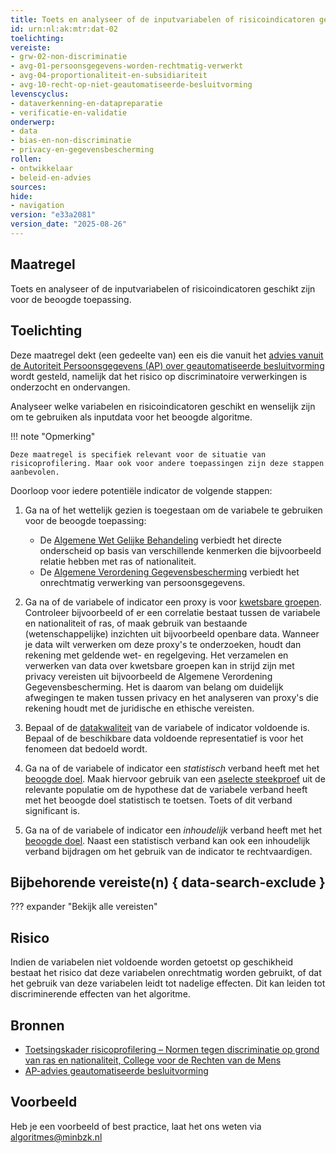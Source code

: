 ```yaml
---
title: Toets en analyseer of de inputvariabelen of risicoindicatoren geschikt zijn voor het beoogde algoritme
id: urn:nl:ak:mtr:dat-02
toelichting:
vereiste:
- grw-02-non-discriminatie
- avg-01-persoonsgegevens-worden-rechtmatig-verwerkt
- avg-04-proportionaliteit-en-subsidiariteit
- avg-10-recht-op-niet-geautomatiseerde-besluitvorming
levenscyclus:
- dataverkenning-en-datapreparatie
- verificatie-en-validatie
onderwerp:
- data
- bias-en-non-discriminatie
- privacy-en-gegevensbescherming
rollen:
- ontwikkelaar
- beleid-en-advies
sources:
hide:
- navigation
version: "e33a2081"
version_date: "2025-08-26"
---
```


<!-- tags -->

## Maatregel
Toets en analyseer of de inputvariabelen of risicoindicatoren geschikt zijn voor de beoogde toepassing.

## Toelichting
Deze maatregel dekt (een gedeelte van) een eis die vanuit het [advies vanuit de Autoriteit Persoonsgegevens (AP) over geautomatiseerde besluitvorming](https://www.autoriteitpersoonsgegevens.nl/documenten/advies-geautomatiseerde-besluitvorming) wordt gesteld, namelijk dat het risico op discriminatoire verwerkingen is onderzocht en ondervangen.

Analyseer welke variabelen en risicoindicatoren geschikt en wenselijk zijn om te gebruiken als inputdata voor het beoogde algoritme.

!!! note "Opmerking"

    Deze maatregel is specifiek relevant voor de situatie van risicoprofilering. Maar ook voor andere toepassingen zijn deze stappen aanbevolen.

Doorloop voor iedere potentiële indicator de volgende stappen:

1. Ga na of het wettelijk gezien is toegestaan om de variabele te gebruiken voor de beoogde toepassing:

    - De [Algemene Wet Gelijke Behandeling](https://wetten.overheid.nl/BWBR0006502/2020-01-01) verbiedt het directe onderscheid op basis van verschillende kenmerken die bijvoorbeeld relatie hebben met ras of nationaliteit.
    - De [Algemene Verordening Gegevensbescherming](https://www.autoriteitpersoonsgegevens.nl/themas/basis-avg/avg-algemeen/de-avg-in-het-kort) verbiedt het onrechtmatig verwerking van persoonsgegevens.

2. Ga na of de variabele of indicator een proxy is voor [kwetsbare groepen](2-owp-08-kwetsbare-groepen.md). Controleer bijvoorbeeld of er een correlatie bestaat tussen de variabele en nationaliteit of ras, of maak gebruik van bestaande (wetenschappelijke) inzichten uit bijvoorbeeld openbare data. Wanneer je data wilt verwerken om deze proxy's te onderzoeken, houdt dan rekening met geldende wet- en regelgeving. Het verzamelen en verwerken van data over kwetsbare groepen kan in strijd zijn met privacy vereisten uit bijvoorbeeld de Algemene Verordening Gegevensbescherming. Het is daarom van belang om duidelijk afwegingen te maken tussen privacy en het analyseren van proxy's die rekening houdt met de juridische en ethische vereisten.

3. Bepaal of de [datakwaliteit](3-dat-01-datakwaliteit.md) van de variabele of indicator voldoende is. Bepaal of de beschikbare data voldoende representatief is voor het fenomeen dat bedoeld wordt.

4. Ga na of de variabele of indicator een *statistisch* verband heeft met het [beoogde doel](1-pba-02-formuleren-doelstelling.md). Maak hiervoor gebruik van een [aselecte steekproef](6-imp-02-aselecte-steekproeven.md) uit de relevante populatie om de hypothese dat de variabele verband heeft met het beoogde doel statistisch te toetsen. Toets of dit verband significant is.

5. Ga na of de variabele of indicator een *inhoudelijk* verband heeft met het [beoogde doel](1-pba-02-formuleren-doelstelling.md). Naast een statistisch verband kan ook een inhoudelijk verband bijdragen om het gebruik van de indicator te rechtvaardigen.

## Bijbehorende vereiste(n) { data-search-exclude }
??? expander "Bekijk alle vereisten"
    <!-- list_vereisten_on_maatregelen_page -->

## Risico
Indien de variabelen niet voldoende worden getoetst op geschikheid bestaat het risico dat deze variabelen onrechtmatig worden gebruikt, of dat het gebruik van deze variabelen leidt tot nadelige effecten. Dit kan leiden tot discriminerende effecten van het algoritme.

## Bronnen
- [Toetsingskader risicoprofilering – Normen tegen discriminatie op grond van ras en nationaliteit, College voor de Rechten van de Mens](../hulpmiddelen/toetsingskader-risicoprofilering.md)
- [AP-advies geautomatiseerde besluitvorming](https://www.autoriteitpersoonsgegevens.nl/documenten/advies-geautomatiseerde-besluitvorming)

## Voorbeeld
Heb je een voorbeeld of best practice, laat het ons weten via [algoritmes@minbzk.nl](mailto:algoritmes@minbzk.nl)
